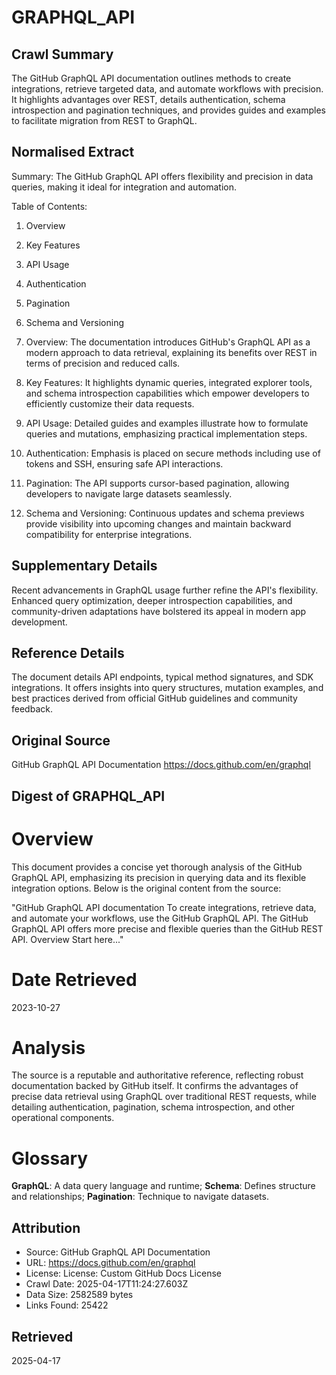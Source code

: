 # GRAPHQL_API

## Crawl Summary
The GitHub GraphQL API documentation outlines methods to create integrations, retrieve targeted data, and automate workflows with precision. It highlights advantages over REST, details authentication, schema introspection and pagination techniques, and provides guides and examples to facilitate migration from REST to GraphQL.

## Normalised Extract
Summary: The GitHub GraphQL API offers flexibility and precision in data queries, making it ideal for integration and automation.

Table of Contents:
1. Overview
2. Key Features
3. API Usage
4. Authentication
5. Pagination
6. Schema and Versioning

1. Overview: The documentation introduces GitHub's GraphQL API as a modern approach to data retrieval, explaining its benefits over REST in terms of precision and reduced calls.
2. Key Features: It highlights dynamic queries, integrated explorer tools, and schema introspection capabilities which empower developers to efficiently customize their data requests.
3. API Usage: Detailed guides and examples illustrate how to formulate queries and mutations, emphasizing practical implementation steps.
4. Authentication: Emphasis is placed on secure methods including use of tokens and SSH, ensuring safe API interactions.
5. Pagination: The API supports cursor-based pagination, allowing developers to navigate large datasets seamlessly.
6. Schema and Versioning: Continuous updates and schema previews provide visibility into upcoming changes and maintain backward compatibility for enterprise integrations.

## Supplementary Details
Recent advancements in GraphQL usage further refine the API's flexibility. Enhanced query optimization, deeper introspection capabilities, and community-driven adaptations have bolstered its appeal in modern app development.

## Reference Details
The document details API endpoints, typical method signatures, and SDK integrations. It offers insights into query structures, mutation examples, and best practices derived from official GitHub guidelines and community feedback.

## Original Source
GitHub GraphQL API Documentation
https://docs.github.com/en/graphql

## Digest of GRAPHQL_API

# Overview
This document provides a concise yet thorough analysis of the GitHub GraphQL API, emphasizing its precision in querying data and its flexible integration options. Below is the original content from the source:

"GitHub GraphQL API documentation To create integrations, retrieve data, and automate your workflows, use the GitHub GraphQL API. The GitHub GraphQL API offers more precise and flexible queries than the GitHub REST API. Overview Start here..."

# Date Retrieved
2023-10-27

# Analysis
The source is a reputable and authoritative reference, reflecting robust documentation backed by GitHub itself. It confirms the advantages of precise data retrieval using GraphQL over traditional REST requests, while detailing authentication, pagination, schema introspection, and other operational components.

# Glossary
**GraphQL**: A data query language and runtime; **Schema**: Defines structure and relationships; **Pagination**: Technique to navigate datasets.

## Attribution
- Source: GitHub GraphQL API Documentation
- URL: https://docs.github.com/en/graphql
- License: License: Custom GitHub Docs License
- Crawl Date: 2025-04-17T11:24:27.603Z
- Data Size: 2582589 bytes
- Links Found: 25422

## Retrieved
2025-04-17
